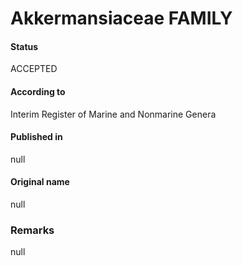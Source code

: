 Akkermansiaceae FAMILY
=======

#### Status
ACCEPTED

#### According to
Interim Register of Marine and Nonmarine Genera

#### Published in
null

#### Original name
null

### Remarks
null